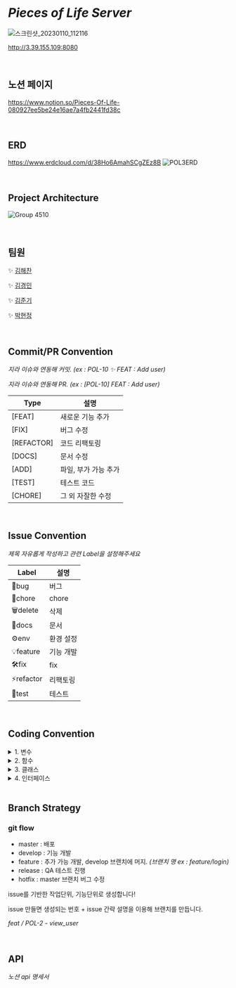 # _Pieces of Life Server_

![스크린샷_20230110_112116](https://user-images.githubusercontent.com/86697585/212994369-643230b7-149e-4c56-9311-9a620b00aa8b.png)

http://3.39.155.109:8080

</br>

## 노션 페이지
https://www.notion.so/Pieces-Of-Life-080927ee5be24e16ae7a4fb2441fd38c

</br>

## ERD
https://www.erdcloud.com/d/38Ho6AmahSCgZEz8B
![POL3ERD](https://user-images.githubusercontent.com/86697585/217255869-84950a90-9831-44f1-8390-6f6218925f10.png)

</br>

## Project Architecture
![Group 4510](https://user-images.githubusercontent.com/86697585/217256059-a0c98fd2-7be9-4241-a095-6d584f3d6edf.png)

</br>

## 팀원

<aside>
    
✨ [김해찬](https://github.com/bluesun147) 

✨ [김경민](https://github.com/gmkim20713) 

✨ [김준기](https://github.com/kjbig)
  
✨ [박현정](https://github.com/hyeonjeongs) 

</aside>

</br>

## Commit/PR Convention
_지라 이슈와 연동해 커밋. (ex : POL-10 ✨ FEAT : Add user)_

_지라 이슈와 연동해 PR. (ex : [POL-10] FEAT : Add user)_

| Type       | 설명                                                          |
| ---------- | ------------------------------------------------------------- |
| [FEAT]     | 새로운 기능 추가                                               |
| [FIX]      | 버그 수정                                                     |
| [REFACTOR] | 코드 리팩토링                                                 |
| [DOCS]     | 문서 수정                                                     |
| [ADD]      | 파일, 부가 가능 추가                                          |
| [TEST]     | 테스트 코드                                                   |
| [CHORE]    | 그 외 자잘한 수정                                             |

</br>

## Issue Convention
_제목 자유롭게 작성하고 관련 Label을 설정해주세요_

| Label       | 설명                                                          |
| ---------- | ------------------------------------------------------------- |
| 🐞bug    | 버그                                                          |
| 🧹chore  | chore                                                        |
| 🗑️delete | 삭제                                                         |
| 📄docs   | 문서                                                       |
| ⚙️env    | 환경 설정                                                   |
| 💡feature | 기능 개발                                                |
| 🛠️fix    | fix                                                         |
| ⚡refactor | 리팩토링                                                |
| 👷test    | 테스트                                                      |

</br>

## Coding Convention


 <details>  <summary>1. 변수</summary>  
 <div markdown="1"> 
 <br>
     1-1. camelCase 형식을 사용합니다.<br><br>
     1-2. 이름은 짧지만 의미 있어야 합니다.(사용 의도를 누구나 알아낼 수 있도록!)<br><br>
     1-3. ENUM이나 상수는 대문자로 표기합니다.<br><br>
 </div>  </details>

 <details>  <summary>2. 함수</summary>  
 <div markdown="1"> 
 <br>
 2-1. 함수의 이름은 동사여야 하며, camelCase 형식을 사용합니다. <br><br>
     2-2. 객체 이름을 함수 이름에 중복적으로 사용하지 않습니다.<br><br>
     </div>  </details>

 <details>  <summary>3. 클래스 </summary>  
 <div markdown="1"> 
 <br>
 클래스 이름은 명사이어야 하며 Pascal Case를 사용합니다.
     </div>  </details>

 <details>  <summary>4. 인터페이스 </summary>  
 <div markdown="1"> 
 <br>
 클래스와 같은 규칙을 사용합니다.
     </div>  </details>




</br>

## Branch Strategy
### git flow
- master : 배포
- develop : 기능 개발
- feature : 추가 가능 개발, develop 브랜치에 머지. _(브랜치 명 ex : feature/login)_
- release : QA 테스트 진행
- hotfix : master 브랜치 버그 수정

issue를 기반한 작업단위, 기능단위로 생성합니다!

issue 만들면 생성되는 번호 + issue 간략 설명을 이용해 브랜치를 만듭니다.

_feat / POL-2 - view_user_


</br>

## API
_노션 api 명세서_

</br>
